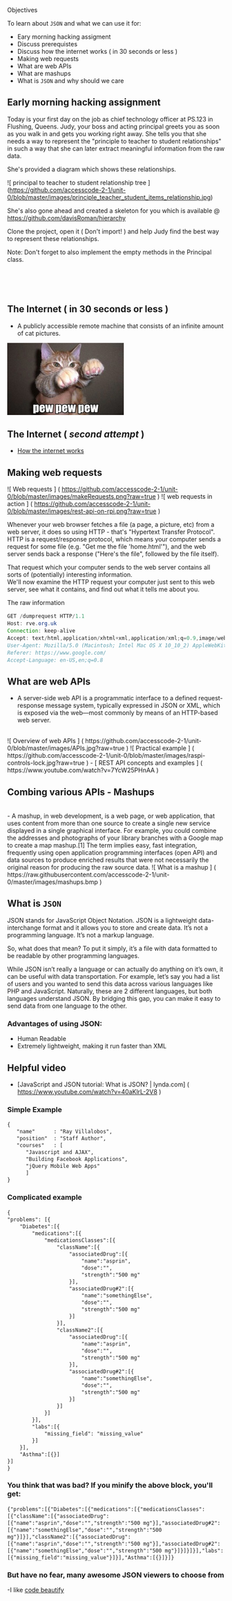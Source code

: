 Objectives

To learn about `JSON` and what we can use it for:
- Eary morning hacking assigment         
- Discuss prerequistes
- Discuss how the internet works ( in 30 seconds or less )
- Making web requests
- What are web APIs
- What are mashups
- What is `JSON` and why should we care


## Early morning hacking assignment
Today is your first day on the job as chief technology officer at PS.123 in Flushing, Queens. 
Judy, your boss and acting principal greets you as soon as you walk in and gets you working right away. She tells you 
that she needs a way to represent the "principle to teacher to student relationships" in such a way that she can 
later extract meaningful information from the raw data.

She's provided a diagram which shows these relationships.

![ principal to teacher to student relationship tree ]  (https://github.com/accesscode-2-1/unit-0/blob/master/images/principle_teacher_student_items_relationship.jpg)

She's also gone ahead and created a skeleton for you which is available @ https://github.com/davisRoman/hierarchy

Clone the project, open it ( Don't import! ) and help Judy find the best way to represent these relationships. 

Note: Don't forget to also implement the empty methods in the Principal class.

<br />
<br />
<br />

## The Internet ( in 30 seconds or less )

- A publicly accessible remote machine that consists of an infinite amount of cat pictures.

![cat pew pew](https://github.com/accesscode-2-1/unit-0/blob/master/images/cat_pew_pew.jpg)

## The Internet ( *second attempt* )
- [How the internet works](https://www.youtube.com/watch?v=7_LPdttKXPc)  

## Making web requests
![ Web requests ] ( https://github.com/accesscode-2-1/unit-0/blob/master/images/makeRequests.png?raw=true )
![ web requests in action ] ( https://github.com/accesscode-2-1/unit-0/blob/master/images/rest-api-on-rpi.png?raw=true )

Whenever your web browser fetches a file (a page, a picture, etc) from a web server, it does so using HTTP - that's "Hypertext Transfer Protocol".  HTTP is a request/response protocol, which means your computer sends a request for some file (e.g. "Get me the file 'home.html'"), and 
the web server sends back a response ("Here's the file", followed by the file itself).

That request which your computer sends to the web server contains all sorts of (potentially) interesting information.  
We'll now examine the HTTP request your computer just sent to this web server, see what it contains, and find out what it tells me about you.

The raw information

```java
GET /dumprequest HTTP/1.1
Host: rve.org.uk
Connection: keep-alive
Accept: text/html,application/xhtml+xml,application/xml;q=0.9,image/webp,*/*;q=0.8
User-Agent: Mozilla/5.0 (Macintosh; Intel Mac OS X 10_10_2) AppleWebKit/537.36 (KHTML, like Gecko) Chrome/41.0.2272.104 Safari/537.36
Referer: https://www.google.com/
Accept-Language: en-US,en;q=0.8
```

## What are web APIs
- A server-side web API is a programmatic interface to a defined request-response message system, typically expressed in JSON or XML, which is exposed via the web—most commonly by means of an HTTP-based web server.
<br />
![ Overview of web APIs ] ( https://github.com/accesscode-2-1/unit-0/blob/master/images/APIs.jpg?raw=true )
![ Practical example ] ( https://github.com/accesscode-2-1/unit-0/blob/master/images/raspi-controls-lock.jpg?raw=true )
- [ REST API concepts and examples ] ( https://www.youtube.com/watch?v=7YcW25PHnAA )

## Combing various APIs -  Mashups
<br />
- A mashup, in web development, is a web page, or web application, that uses content from more than one source to create a single new service displayed in a single graphical interface. For example, you could combine the addresses and photographs of your library branches with a Google map to create a map mashup.[1] The term implies easy, fast integration, frequently using open application programming interfaces (open API) and data sources to produce enriched results that were not necessarily the original reason for producing the raw source data.
![ What is a mashup ] ( https://raw.githubusercontent.com/accesscode-2-1/unit-0/master/images/mashups.bmp ) 

<br />

## What is `JSON`
JSON stands for JavaScript Object Notation.  JSON is a lightweight data-interchange
format and it allows you to store and create data. It’s not a programming language. It’s not a markup language. 

So, what does that mean? To put it simply, it’s a file with data formatted to be readable by other programming languages.

While JSON isn’t really a language or can actually do anything on it’s own, it can be useful with data transportation. For example, 
let’s say you had a list of users and you wanted to send this data across various languages like PHP and JavaScript. Naturally, 
these are 2 different languages, but both languages understand JSON. By bridging this gap, you can make it easy to send data 
from one language to the other. 

### Advantages of using JSON:
- Human Readable
- Extremely lightweight, making it run faster than XML


## Helpful video
- [JavaScript and JSON tutorial: What is JSON? | lynda.com] ( https://www.youtube.com/watch?v=40aKlrL-2V8 )

### Simple Example
```
{
   "name"      : "Ray Villalobos",
   "position"  : "Staff Author",
   "courses"   : [
      "Javascript and AJAX",
      "Building Facebook Applications",
      "jQuery Mobile Web Apps"
      ]
}
```

### Complicated example
```
{
"problems": [{
    "Diabetes":[{
        "medications":[{
            "medicationsClasses":[{
                "className":[{
                    "associatedDrug":[{
                        "name":"asprin",
                        "dose":"",
                        "strength":"500 mg"
                    }],
                    "associatedDrug#2":[{
                        "name":"somethingElse",
                        "dose":"",
                        "strength":"500 mg"
                    }]
                }],
                "className2":[{
                    "associatedDrug":[{
                        "name":"asprin",
                        "dose":"",
                        "strength":"500 mg"
                    }],
                    "associatedDrug#2":[{
                        "name":"somethingElse",
                        "dose":"",
                        "strength":"500 mg"
                    }]
                }]
            }]
        }],
        "labs":[{
            "missing_field": "missing_value"
        }]
    }],
    "Asthma":[{}]
}]
}
```

### You think that was bad? If you minify the above block, you'll get: 

```
{"problems":[{"Diabetes":[{"medications":[{"medicationsClasses":[{"className":[{"associatedDrug":[{"name":"asprin","dose":"","strength":"500 mg"}],"associatedDrug#2":[{"name":"somethingElse","dose":"","strength":"500 mg"}]}],"className2":[{"associatedDrug":[{"name":"asprin","dose":"","strength":"500 mg"}],"associatedDrug#2":[{"name":"somethingElse","dose":"","strength":"500 mg"}]}]}]}],"labs":[{"missing_field":"missing_value"}]}],"Asthma":[{}]}]}
```

### But have no fear, many awesome JSON viewers to choose from

-I like [code beautify](http://codebeautify.org/jsonviewer)
